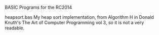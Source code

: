 BASIC Programs for the RC2014

heapsort.bas  My heap sort implementation, from Algorithm H in Donald Knuth's 
              The Art of Computer Programming vol 3, so it is not a very readable.

